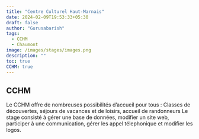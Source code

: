 ```yaml
---
title: "Centre Culturel Haut-Marnais"
date: 2024-02-09T19:53:33+05:30
draft: false
author: "Gurusabarish"
tags:
  - CCHM
  - Chaumont
image: /images/stages/images.png
description: ""
toc: true
CCHM: true
---
```


## CCHM

Le CCHM offre de nombreuses possibilités d’accueil pour tous : Classes de découvertes, séjours de vacances et de loisirs, accueil de randonneurs
Le stage consisté à gérer une base de données, modifier un site web, participer à une communication, gérer les appel télephonique et modifier les logos.
